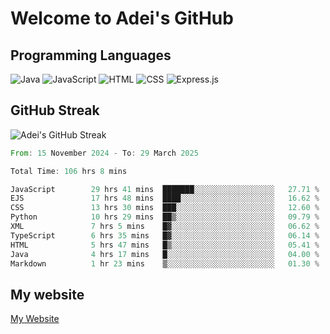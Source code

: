 # Welcome to Adei's GitHub

## Programming Languages
![Java](https://img.shields.io/badge/Java-007396?style=flat-square&logo=java&logoColor=white)
![JavaScript](https://img.shields.io/badge/JavaScript-F7DF1E?style=flat-square&logo=javascript&logoColor=black)
![HTML](https://img.shields.io/badge/HTML-E34F26?style=flat-square&logo=html5&logoColor=white)
![CSS](https://img.shields.io/badge/CSS-1572B6?style=flat-square&logo=css3&logoColor=white)
![Express.js](https://img.shields.io/badge/Express.js-000000?style=flat-square&logo=express&logoColor=white)


## GitHub Streak
![Adei's GitHub Streak](https://github-readme-streak-stats.herokuapp.com/?user=AdeiTamayo&hide_border=true)

<!--START_SECTION:waka-->

```rust
From: 15 November 2024 - To: 29 March 2025

Total Time: 106 hrs 8 mins

JavaScript        29 hrs 41 mins  ███████░░░░░░░░░░░░░░░░░░   27.71 %
EJS               17 hrs 48 mins  ████░░░░░░░░░░░░░░░░░░░░░   16.62 %
CSS               13 hrs 30 mins  ███░░░░░░░░░░░░░░░░░░░░░░   12.60 %
Python            10 hrs 29 mins  ██▒░░░░░░░░░░░░░░░░░░░░░░   09.79 %
XML               7 hrs 5 mins    █▓░░░░░░░░░░░░░░░░░░░░░░░   06.62 %
TypeScript        6 hrs 35 mins   █▓░░░░░░░░░░░░░░░░░░░░░░░   06.14 %
HTML              5 hrs 47 mins   █▒░░░░░░░░░░░░░░░░░░░░░░░   05.41 %
Java              4 hrs 17 mins   █░░░░░░░░░░░░░░░░░░░░░░░░   04.00 %
Markdown          1 hr 23 mins    ▒░░░░░░░░░░░░░░░░░░░░░░░░   01.30 %
```

<!--END_SECTION:waka-->

## My website
[My Website](https://adei.eus)


